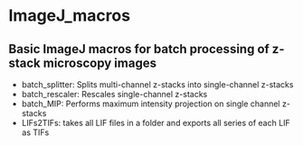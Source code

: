 # ImageJ_macros
## Basic ImageJ macros for batch processing of z-stack microscopy images

* batch_splitter: Splits multi-channel z-stacks into single-channel z-stacks
* batch_rescaler: Rescales single-channel z-stacks
* batch_MIP: Performs maximum intensity projection on single channel z-stacks
* LIFs2TIFs: takes all LIF files in a folder and exports all series of each LIF as TIFs
